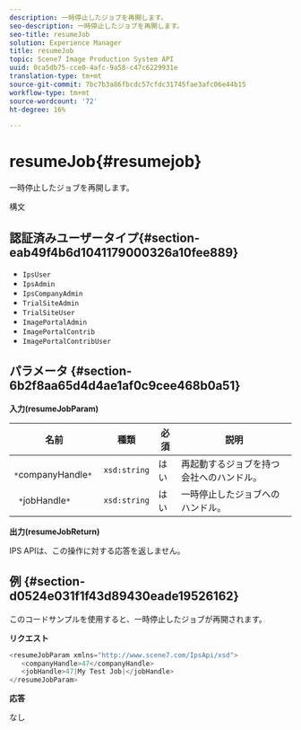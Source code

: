 ```yaml
---
description: 一時停止したジョブを再開します。
seo-description: 一時停止したジョブを再開します。
seo-title: resumeJob
solution: Experience Manager
title: resumeJob
topic: Scene7 Image Production System API
uuid: 0ca5db75-cce0-4afc-9a58-c47c6229931e
translation-type: tm+mt
source-git-commit: 7bc7b3a86fbcdc57cfdc31745fae3afc06e44b15
workflow-type: tm+mt
source-wordcount: '72'
ht-degree: 16%

---
```



# resumeJob{#resumejob}

一時停止したジョブを再開します。

構文

## 認証済みユーザータイプ{#section-eab49f4b6d1041179000326a10fee889}

* `IpsUser`
* `IpsAdmin`
* `IpsCompanyAdmin`
* `TrialSiteAdmin`
* `TrialSiteUser`
* `ImagePortalAdmin`
* `ImagePortalContrib`
* `ImagePortalContribUser`

## パラメータ {#section-6b2f8aa65d4d4ae1af0c9cee468b0a51}

**入力(resumeJobParam)**

| 名前 | 種類 | 必須 | 説明 |
|---|---|---|---|
| ` *`companyHandle`*` | `xsd:string` | はい | 再起動するジョブを持つ会社へのハンドル。 |
| ` *`jobHandle`*` | `xsd:string` | はい | 一時停止したジョブへのハンドル。 |

**出力(resumeJobReturn)**

IPS APIは、この操作に対する応答を返しません。

## 例 {#section-d0524e031f1f43d89430eade19526162}

このコードサンプルを使用すると、一時停止したジョブが再開されます。

**リクエスト**

```java
<resumeJobParam xmlns="http://www.scene7.com/IpsApi/xsd">
   <companyHandle>47</companyHandle>
   <jobHandle>47|My Test Job|</jobHandle>
</resumeJobParam>
```

**応答**

なし
